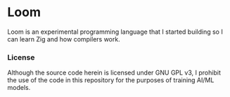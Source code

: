 # Loom

Loom is an experimental programming language that I started building so I can learn Zig and how compilers work.

### License

Although the source code herein is licensed under GNU GPL v3, I prohibit the use of the code in this repository for the purposes of training AI/ML models.
